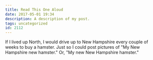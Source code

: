 ```yaml
---
title: Read This One Aloud
date: 2017-05-01 19:34
description: A description of my post.
tags: uncategorized
id: 2112
---
```

If I lived up North, I would drive up to New Hampshire every couple of weeks to buy a hamster.  Just so I could post pictures of "My New Hampshire new hamster."  Or, "My new New Hampshire hamster."